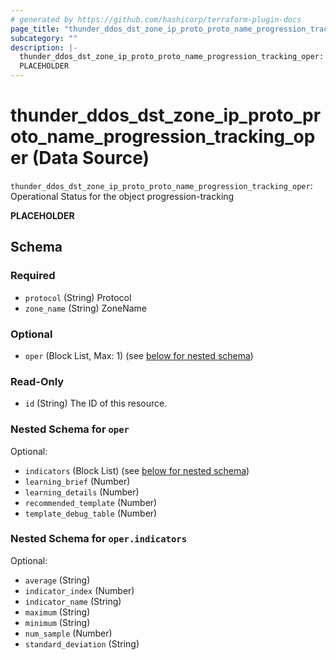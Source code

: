 ```yaml
---
# generated by https://github.com/hashicorp/terraform-plugin-docs
page_title: "thunder_ddos_dst_zone_ip_proto_proto_name_progression_tracking_oper Data Source - terraform-provider-thunder"
subcategory: ""
description: |-
  thunder_ddos_dst_zone_ip_proto_proto_name_progression_tracking_oper: Operational Status for the object progression-tracking
  PLACEHOLDER
---
```


# thunder_ddos_dst_zone_ip_proto_proto_name_progression_tracking_oper (Data Source)

`thunder_ddos_dst_zone_ip_proto_proto_name_progression_tracking_oper`: Operational Status for the object progression-tracking

__PLACEHOLDER__



<!-- schema generated by tfplugindocs -->
## Schema

### Required

- `protocol` (String) Protocol
- `zone_name` (String) ZoneName

### Optional

- `oper` (Block List, Max: 1) (see [below for nested schema](#nestedblock--oper))

### Read-Only

- `id` (String) The ID of this resource.

<a id="nestedblock--oper"></a>
### Nested Schema for `oper`

Optional:

- `indicators` (Block List) (see [below for nested schema](#nestedblock--oper--indicators))
- `learning_brief` (Number)
- `learning_details` (Number)
- `recommended_template` (Number)
- `template_debug_table` (Number)

<a id="nestedblock--oper--indicators"></a>
### Nested Schema for `oper.indicators`

Optional:

- `average` (String)
- `indicator_index` (Number)
- `indicator_name` (String)
- `maximum` (String)
- `minimum` (String)
- `num_sample` (Number)
- `standard_deviation` (String)


